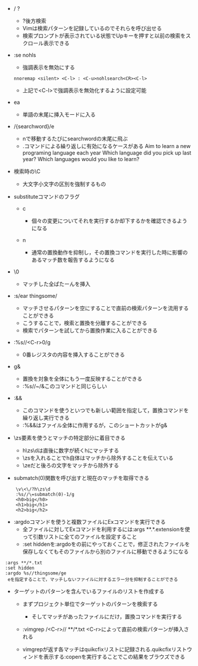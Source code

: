 - / ?
    - ?後方検索
    - Vimは検索パターンを記録しているのでそれらを呼び出せる
    - 検索プロンプトが表示されている状態でUpキーを押すと以前の検索をスクロール表示できる

- :se nohls
    - 強調表示を無効にする
    ```
    nnoremap <silent> <C-l> : <C-u>nohlsearch<CR><C-l>
    ```
    - 上記で\<C-l\>で強調表示を無効化するように設定可能


- ea
    - 単語の末尾に挿入モードに入る

- /{searchword}/e
    - nで移動するたびにsearchwordの末尾に飛ぶ
    - .コマンドによる繰り返しに有効になるケースがある
    Aim to learn a new programing language each year
    Which language did you pick up last year?
    Which languages would you like to learn?

- 検索時の\C
    - 大文字小文字の区別を強制するもの

- substituteコマンドのフラグ
    - c 
        - 個々の変更についてそれを実行するか却下するかを確認できるようになる

    - n 
        -    通常の置換動作を抑制し，その置換コマンドを実行した時に影響のあるマッチ数を報告するようになる


- \0
    - マッチした全ぱたーんを挿入

- :s/ear
thingsome/
    - マッチさせるパターンを空にすることで直前の検索パターンを流用することができる
    - こうすることで，検索と置換を分離することができる
    - 検索でパターンを試してから置換作業に入ることができる

- :%s//\<C-r\>0/g
    - 0番レジスタの内容を挿入することができる

- g&
    - 置換を対象を全体にもう一度反映することができる
    - :%s//~/&このコマンドと同じらしい
       

- :&&
    - このコマンドを使うといつでも新しい範囲を指定して，置換コマンドを繰り返し実行できる
    - :%&&はファイル全体に作用するが，このショートカットがg&

- \zs要素を使うとマッチの特定部分に着目できる
    - h\zs\dは直後に数字が続くhにマッチする
    - \zsを入れることでh自体はマッチから除外することを伝えている
    - \zeだと後ろの文字をマッチから除外する
- submatch(0)関数を呼び出すと現在のマッチを取得できる

```
    \v\<\/?h\zs\d
    :%s//\=submatch(0)-1/g
    <h0>big</h0>
    <h1>big</h1>
    <h2>big</h2>
```    
- :argdoコマンドを使うと複数ファイルにExコマンドを実行できる
    -   全ファイルに対してExコマンドを利用するには:args \*\*.\*.extensionを使って引数リストに全てのファイルを設定すること
    - :set hiddenを:argdoをの前にやっておくことで，修正されたファイルを保存しなくてもそのファイルから別のファイルに移動できるようになる

```
:args **/*.txt
:set hidden
:argdo %s//thingsome/ge
 eを指定することで，マッチしないファイルに対するエラー分を抑制することができる
```

- ターゲットのパターンを含んでいるファイルのリストを作成する
    - まずプロジェクト単位でターゲットのパターンを検索する
        - そしてマッチがあったファイルにだけ，置換コマンドを実行する

    - :vimgrep /\<C-r\>// \*\*/\*.txt
    \<C-r\>によって直前の検索パターンが挿入される
    - vimgrepが返す各マッチはquikcfixリストに記録される.quikcfixリストウィンドを表示する:copenを実行することでこの結果をブラウズできる
        


